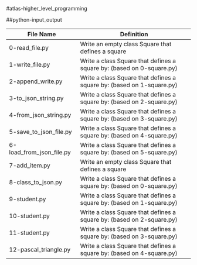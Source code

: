 #atlas-higher_level_programming

##python-input_output

| File Name | Definition |
| --- | --- |
| 0-read_file.py | Write an empty class Square that defines a square |
| 1-write_file.py | Write a class Square that defines a square by: (based on 0-square.py) |
| 2-append_write.py | Write a class Square that defines a square by: (based on 1-square.py) |
| 3-to_json_string.py | Write a class Square that defines a square by: (based on 2-square.py) |
| 4-from_json_string.py | Write a class Square that defines a square by: (based on 3-square.py) |
| 5-save_to_json_file.py | Write a class Square that defines a square by: (based on 4-square.py) |
| 6-load_from_json_file.py | Write a class Square that defines a square by: (based on 5-square.py) |
| 7-add_item.py | Write an empty class Square that defines a square |
| 8-class_to_json.py | Write a class Square that defines a square by: (based on 0-square.py) |
| 9-student.py | Write a class Square that defines a square by: (based on 1-square.py) |
| 10-student.py | Write a class Square that defines a square by: (based on 2-square.py) |
| 11-student.py | Write a class Square that defines a square by: (based on 3-square.py) |
| 12-pascal_triangle.py | Write a class Square that defines a square by: (based on 4-square.py) |

